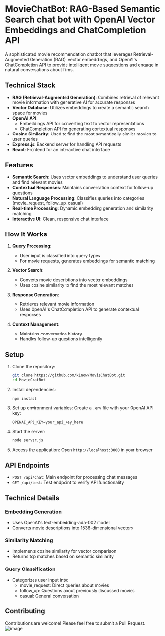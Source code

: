 # MovieChatBot: RAG-Based Semantic Search chat bot with OpenAI Vector Embeddings and ChatCompletion API

A sophisticated movie recommendation chatbot that leverages Retrieval-Augmented Generation (RAG), vector embeddings, and OpenAI's ChatCompletion API to provide intelligent movie suggestions and engage in natural conversations about films.

## Technical Stack

- **RAG (Retrieval-Augmented Generation)**: Combines retrieval of relevant movie information with generative AI for accurate responses
- **Vector Database**: Utilizes embeddings to create a semantic search space for movies
- **OpenAI API**: 
  - Embeddings API for converting text to vector representations
  - ChatCompletion API for generating contextual responses
- **Cosine Similarity**: Used to find the most semantically similar movies to user queries
- **Express.js**: Backend server for handling API requests
- **React**: Frontend for an interactive chat interface

## Features

- **Semantic Search**: Uses vector embeddings to understand user queries and find relevant movies
- **Contextual Responses**: Maintains conversation context for follow-up questions
- **Natural Language Processing**: Classifies queries into categories (movie_request, follow_up, casual)
- **Real-time Processing**: Dynamic embedding generation and similarity matching
- **Interactive UI**: Clean, responsive chat interface

## How It Works

1. **Query Processing**:
   - User input is classified into query types
   - For movie requests, generates embeddings for semantic matching

2. **Vector Search**:
   - Converts movie descriptions into vector embeddings
   - Uses cosine similarity to find the most relevant matches

3. **Response Generation**:
   - Retrieves relevant movie information
   - Uses OpenAI's ChatCompletion API to generate contextual responses

4. **Context Management**:
   - Maintains conversation history
   - Handles follow-up questions intelligently

## Setup

1. Clone the repository:
   ```bash
   git clone https://github.com/k1now/MovieChatBot.git
   cd MovieChatBot
   ```

2. Install dependencies:
   ```bash
   npm install
   ```

3. Set up environment variables:
   Create a `.env` file with your OpenAI API key:
   ```
   OPENAI_API_KEY=your_api_key_here
   ```

4. Start the server:
   ```bash
   node server.js
   ```

5. Access the application:
   Open `http://localhost:3000` in your browser

## API Endpoints

- `POST /api/chat`: Main endpoint for processing chat messages
- `GET /api/test`: Test endpoint to verify API functionality

## Technical Details

### Embedding Generation
- Uses OpenAI's text-embedding-ada-002 model
- Converts movie descriptions into 1536-dimensional vectors

### Similarity Matching
- Implements cosine similarity for vector comparison
- Returns top matches based on semantic similarity

### Query Classification
- Categorizes user input into:
  - movie_request: Direct queries about movies
  - follow_up: Questions about previously discussed movies
  - casual: General conversation

## Contributing

Contributions are welcome! Please feel free to submit a Pull Request.
![image](https://github.com/user-attachments/assets/7bca3097-bea1-49f0-86f8-69820f8f4b86)
